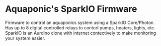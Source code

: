 # Aquaponic's SparkIO Firmware

Firmware to control an aquaponics system using a SparkIO Core/Photon.  Has up to 8 digital controlled relays to contorl pumps, heaters, lights, etc.  SparkIO is an Aurdino clone with internet contectively to make monitoring your system easier.   
